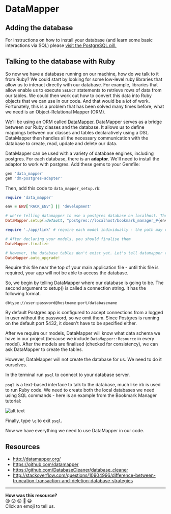 DataMapper
=========

## Adding the database

For instructions on how to install your database (and learn some basic interactions via SQL) please [visit the PostgreSQL pill.](../pills/postgres.md)

## Talking to the database with Ruby
So now we have a database running on our machine, how do we talk to it from Ruby?  We could start by looking for some low-level ruby libraries that allow us to interact directly with our database.  For example, libraries that allow enable us to execute `SELECT` statements to retrieve rows of data from our tables. We could then work out how to convert this data into Ruby objects that we can use in our code.  And that would be a _lot_ of work.  Fortunately, this is a problem that has been solved many times before; what we need is an Object-Relational Mapper (ORM).

We'll be using an ORM called [DataMapper](../pills/datamapper.md).  DataMapper serves as a bridge between our Ruby classes and the database.  It allows us to define mappings between our classes and tables declaratively using a DSL.  DataMapper then handles all the necessary communication with the database to create, read, update and delete our data.

DataMapper can be used with a variety of database engines, including postgres.  For each database, there is an **adaptor**. We'll need to install the adaptor to work with postgres. Add these gems to your Gemfile:


```ruby
gem 'data_mapper'
gem 'dm-postgres-adapter'
```
Then, add this code to ```data_mapper_setup.rb```:

```ruby
require 'data_mapper'

env = ENV['RACK_ENV'] || 'development'

# we're telling datamapper to use a postgres database on localhost. The name will be "bookmark_manager_test" or "bookmark_manager_development" depending on the environment
DataMapper.setup(:default, "postgres://localhost/bookmark_manager_#{env}")

require './app/link' # require each model individually - the path may vary depending on your file structure.

# After declaring your models, you should finalise them
DataMapper.finalize

# However, the database tables don't exist yet. Let's tell datamapper to create them
DataMapper.auto_upgrade!
```
Require this file near the top of your main application file - until this file is required, your app will not be able to access the database.

So, we begin by telling DataMapper where our database is going to be. The second argument to setup() is called a connection string. It has the following format.

`dbtype://user:password@hostname:port/databasename`

By default Postgres.app is configured to accept connections from a logged in user without the password, so we omit them. Since Postgres is running on the default port 5432, it doesn't have to be specified either.

After we require our models, DataMapper will know what data schema we have in our project (because we include `DataMapper::Resource` in every model). After the models are finalised (checked for consistency), we can ask DataMapper to create the tables.

However, DataMapper will not create the database for us. We need to do it ourselves.

In the terminal run `psql` to connect to your database server.

`psql` is a text-based interface to talk to the database, much like irb is used to run Ruby code. We need to create both the local databases we need using SQL commands - here is an example from the Bookmark Manager tutorial:

![alt text](https://dchtm6r471mui.cloudfront.net/hackpad.com_jubMxdBrjni_p.52567_1379937867691_Screen%20Shot%202013-09-23%20at%2012.44.14.png "terminal")

Finally, type
`\q`
to exit `psql`.

Now we have everything we need to use DataMapper in our code.

Resources
--------

* http://datamapper.org/
* https://github.com/datamapper
* https://github.com/DatabaseCleaner/database_cleaner
* http://stackoverflow.com/questions/10904996/difference-between-truncation-transaction-and-deletion-database-strategies

<!-- BEGIN GENERATED SECTION DO NOT EDIT -->

---

**How was this resource?**  
[😫](https://airtable.com/shrUJ3t7KLMqVRFKR?prefill_Repository=makersacademy/course&prefill_File=pills/datamapper.md&prefill_Sentiment=😫) [😕](https://airtable.com/shrUJ3t7KLMqVRFKR?prefill_Repository=makersacademy/course&prefill_File=pills/datamapper.md&prefill_Sentiment=😕) [😐](https://airtable.com/shrUJ3t7KLMqVRFKR?prefill_Repository=makersacademy/course&prefill_File=pills/datamapper.md&prefill_Sentiment=😐) [🙂](https://airtable.com/shrUJ3t7KLMqVRFKR?prefill_Repository=makersacademy/course&prefill_File=pills/datamapper.md&prefill_Sentiment=🙂) [😀](https://airtable.com/shrUJ3t7KLMqVRFKR?prefill_Repository=makersacademy/course&prefill_File=pills/datamapper.md&prefill_Sentiment=😀)  
Click an emoji to tell us.

<!-- END GENERATED SECTION DO NOT EDIT -->
